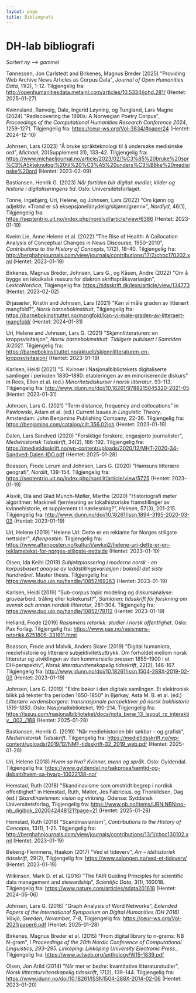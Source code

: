 ```yaml
---
layout: page
title: Bibliografi
---
```


# DH-lab bibliografi
*Sortert ny --> gammel*


Tønnessen, Jon Carlstedt and Birkenes, Magnus Breder (2025) "Providing Web Archive News Articles as Corpus Data", *Journal of Open Humanities Data*, 11(2), 1-12. 
Tilgjengelig fra: http://openhumanitiesdata.metajnl.com/articles/10.5334/johd.281/ (Hentet: 2025-01-27)

Kvinnsland, Ranveig, Dale, Ingerid Løyning, og Tungland, Lars Magne (2024) "Rediscovering the 1890s: A Norwegian Poetry Corpus", *Proceedings of the Computational Humanities Research Conference 2024*, 1259-1271. 
Tilgjengelig fra: https://ceur-ws.org/Vol-3834/#paper24 (Hentet: 2024-12-10)

Johnsen, Lars (2023) "Å bruke språkteknologi til å undersøke medisinske ord", *Michael*, 20(Supplement 31), 133-42. 
Tilgjengelig fra: https://www.michaeljournal.no/article/2023/02/%C3%85%20bruke%20spr%C3%A5kteknologi%20til%20%C3%A5%20unders%C3%B8ke%20medisinske%20ord (Hentet: 2023-02-09)

Bastiansen, Henrik G. (2023) *Når fortiden blir digital: medier, kilder og historie i digitaliseringens tid*. Oslo: Universitetsforlaget. 

Tonne, Ingebjørg, Uri, Helene, og Johnsen, Lars (2022) "Om kjønn og adjektiv: «Trond er så eksepsjonell/nydelig/skjønn/grønn»", *Nordlyd*, 46(1), 
Tilgjengelig fra: https://septentrio.uit.no/index.php/nordlyd/article/view/6386 (Hentet: 2023-01-19)

Kveim Lie, Anne Helene et al. (2022) "The Rise of Health: A Collocation Analysis of Conceptual Changes in News Discourse, 1950–2010", *Contributions to the History of Concepts*, 17(2), 18-40. 
Tilgjengelig fra: http://berghahnjournals.com/view/journals/contributions/17/2/choc170202.xml (Hentet: 2023-01-19)

Birkenes, Magnus Breder, Johnsen, Lars G., og Kåsen, Andre (2022) "Om å bygge en leksikalsk ressurs for diakron skriftspråksvariasjon", *LexicoNordica*, 
Tilgjengelig fra: https://tidsskrift.dk/lexn/article/view/134773 (Hentet: 2023-02-02)

Ørjasæter, Kristin and Johnsen, Lars (2021) "Kan vi måle graden av litterært mangfold?", *Norsk barnebokinstitutt*, 
Tilgjengelig fra: https://barnebokinstituttet.no/mangfold/kan-vi-male-graden-av-litteraert-mangfold/ (Hentet: 2024-01-31)

Uri, Helene and Johnsen, Lars G. (2021) "Skjønnlitteraturen: en kroppsvisitasjon", *Norsk barnebokinstitutt. Tidligere publisert i Samtiden 3/2021*. 
Tilgjengelig fra: https://barnebokinstituttet.no/aktuelt/skjonnlitteraturen-en-kroppsvisitasjon/ (Hentet: 2023-01-19)

Karlsen, Heidi (2021) "5. Kvinner i Nasjonalbibliotekets digitaliserte samlinger i perioden 1830–1880: etableringen av en minoriserende diskurs" in Rees, Ellen et al. (ed.) *Minoritetsdiskurser i norsk litteratur*. 93-113. 
Tilgjengelig fra: http://www.idunn.no/doi/10.18261/9788215045320-2021-05 (Hentet: 2023-01-31)

Johnsen, Lars G. (2021) "Term distance, frequency and collocations" in Pawłowski, Adam et al. (ed.) *Current Issues in Linguistic Theory*. Amsterdam: John Benjamins Publishing Company, 22-36. 
Tilgjengelig fra: https://benjamins.com/catalog/cilt.356.02joh (Hentet: 2023-01-19)

Dalen, Lars Sandved (2020) "Forsiktige forskere, engasjerte journalister", *Mediehistorisk Tidsskrift*, 34(2), 186-192. 
Tilgjengelig fra: https://medietidsskrift.no/wp-content/uploads/2020/12/MHT-2020-34-Sandved-Dalen-IDO.pdf (Hentet: 2025-01-28)

Boasson, Frode Lerum and Johnsen, Lars G. (2020) "Hamsuns litterære geografi", *Nordlit*, 139-154. 
Tilgjengelig fra: https://septentrio.uit.no/index.php/nordlit/article/view/5725 (Hentet: 2023-01-19)

Alsvik, Ola and Glad Munch-Møller, Marthe (2020) "Historiografi møter algoritmer: Maskinell fjernlesning av lokalhistoriske framstillinger av kvinnehistorie, et supplement til nærlesning?", *Heimen*, 57(3), 201-215. 
Tilgjengelig fra: http://www.idunn.no/doi/10.18261/issn.1894-3195-2020-03-03 (Hentet: 2023-01-19)

Uri, Helene (2019) "Helene Uri: Dette er en reklame for Norges stiligste nettsider", *Aftenposten*. 
Tilgjengelig fra: https://www.aftenposten.no/kultur/i/awkxj2/helene-uri-dette-er-en-reklametekst-for-norges-stiligste-nettside (Hentet: 2023-01-19)

Olsen, Ida Keihl (2019) *Subjektplassering i moderne norsk - en korpusbasert analyse av leddstillingsvariasjon i bokmål det siste hundreåret*. Master thesis. 
Tilgjengelig fra: https://www.duo.uio.no/handle/10852/69263 (Hentet: 2023-01-19)

Karlsen, Heidi (2019) "Sub-corpus topic modeling og diskursanalyse: gruvearbeid, tråling eller kokekunst?", *Samlaren: tidsskrift för forskning om svensk och annan nordisk litteratur*, 281-304. 
Tilgjengelig fra: https://www.duo.uio.no/handle/10852/78112 (Hentet: 2023-01-19)

Helland, Frode (2019) *Rasismens retorikk: studier i norsk offentlighet*. Oslo: Pax Forlag. 
Tilgjengelig fra: https://www.pax.no/rasismens-retorikk.6251805-331611.html

Boasson, Frode and Malvik, Anders Skare (2019) "Digital humaniora, mediehistorie og litterære subjektivitetsuttrykk. Om forholdet mellom norsk litteratur og utviklingen av den kommersielle pressen 1855–1900 i et DH‑perspektiv", *Norsk litteraturvitenskapelig tidsskrift*, 22(2), 146-167. 
Tilgjengelig fra: http://www.idunn.no/doi/10.18261/issn.1504-288X-2019-02-03 (Hentet: 2023-01-19)

Johnsen, Lars G. (2019) "Eldre bøker i den digitale samlingen. Et elektronisk blikk på tekster fra perioden 1650-1850" in Bjørkøy, Asta M. B. et al. (ed.) *Litterære verdensborgere: transnasjonale perspektiver på norsk bokhistorie 1519-1850*. Oslo: Nasjonalbiblioteket, 190-214. 
Tilgjengelig fra: https://issuu.com/nasjonalbiblioteket/docs/nota_bene_13_layout_rz_interaktiv__002_/188 (Hentet: 2025-01-28)

Bastiansen, Henrik G. (2019) "Når mediehistorien blir søkbar – og grafisk", *Mediehistorisk Tidsskrift*. 
Tilgjengelig fra: https://medietidsskrift.no/wp-content/uploads/2019/12/NMF-tidsskrift-32_2019_web.pdf (Hentet: 2025-01-28)

Uri, Helene (2018) *Hvem sa hva? Kvinner, menn og språk*. Oslo: Gyldendal. 
Tilgjengelig fra: https://www.gyldendal.no/sakprosa/samtid-og-debatt/hvem-sa-hva/p-10022138-no/

Hemstad, Ruth (2018) "Skandinavisme som omstridt begrep i nordisk offentlighet" in Hemstad, Ruth, Møller, Jes Fabricius, og Thorkildsen, Dag (ed.) *Skandinavismen: vision og virkning*. Odense: Syddansk Universitetsforlag, 
Tilgjengelig fra: https://www.nb.no/items/URN:NBN:no-nb_digibok_2020042448121?page=21 (Hentet: 2025-01-28)

Hemstad, Ruth (2018) "Scandinavianism", *Contributions to the History of Concepts*, 13(1), 1-21. 
Tilgjengelig fra: http://berghahnjournals.com/view/journals/contributions/13/1/choc130102.xml (Hentet: 2023-01-19)

Bekeng-Flemmens, Haakon (2017) "Ved et tideverv", *Arr – idéhistorisk tidsskrift*, 29(2), 
Tilgjengelig fra: https://www.salongen.no/ved-et-tideverv/ (Hentet: 2023-01-19)

Wilkinson, Mark D. et al. (2016) "The FAIR Guiding Principles for scientific data management and stewardship", *Scientific Data*, 3(1), 160018. 
Tilgjengelig fra: https://www.nature.com/articles/sdata201618 (Hentet: 2024-05-06)

Johnsen, Lars G. (2016) "Graph Analysis of Word Networks", *Extended Papers of the International Symposium on Digital Humanities (DH 2016) Växjö, Sweden, November, 7-8*, 
Tilgjengelig fra: https://ceur-ws.org/Vol-2021/paper6.pdf (Hentet: 2025-01-28)

Birkenes, Magnus Breder et al. (2015) "From digital library to n-grams: NB N-gram", *I Proceedings of the 20th Nordic Conference of Computational Linguistics, 293–295. Linköping: Linköping University Electronic Press.*, 
Tilgjengelig fra: https://www.aclweb.org/anthology/W15-1839.pdf

Olsen, Jon Arild (2014) "Når mer er bedre: kvantitative litteraturstudier", *Norsk litteraturvitenskapelig tidsskrift*, 17(2), 139-144. 
Tilgjengelig fra: https://www.idunn.no/doi/10.18261/ISSN1504-288X-2014-02-06 (Hentet: 2023-01-20)

